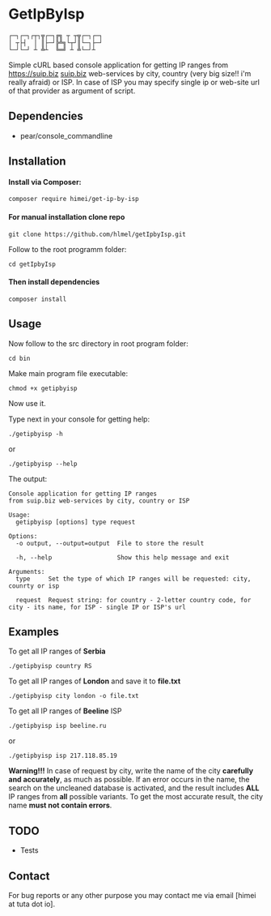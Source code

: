 # GetIpByIsp

    ┌─┐┌─┐┌┬┐╦┌─┐╔╗ ┬ ┬╦┌─┐┌─┐
    │ ┬├┤  │ ║├─┘╠╩╗└┬┘║└─┐├─┘
    └─┘└─┘ ┴ ╩┴  ╚═╝ ┴ ╩└─┘┴  


Simple cURL based console application for getting IP ranges from https://suip.biz [suip.biz](https://suip.biz) web-services by city, country (very big size!! i'm really afraid) or ISP. In case of ISP you may specify single ip or web-site url of that provider as argument of script. 

## Dependencies

* pear/console_commandline

## Installation

#### Install via Composer:

```shell
composer require himei/get-ip-by-isp
```

#### For manual installation clone repo

```shell
git clone https://github.com/hlmel/getIpbyIsp.git
```

Follow to the root programm folder:

```shell
cd getIpbyIsp
```

#### Then install dependencies

```shell
composer install
```

## Usage

Now follow to the src directory in root program folder:

```shell
cd bin
```

Make main program file executable:

```shell
chmod +x getipbyisp
```

Now use it.

Type next in your console for getting help:

```shell
./getipbyisp -h
```

or

```shell
./getipbyisp --help
```

The output:

```shell
Console application for getting IP ranges 
from suip.biz web-services by city, country or ISP

Usage:
  getipbyisp [options] type request

Options:
  -o output, --output=output  File to store the result
                              
  -h, --help                  Show this help message and exit

Arguments:
  type     Set the type of which IP ranges will be requested: city, counrty or isp
           
  request  Request string: for country - 2-letter country code, for city - its name, for ISP - single IP or ISP's url
```

## Examples

To get all IP ranges of **Serbia**

```shell
./getipbyisp country RS
```

To get all IP ranges of **London** and save it to **file.txt**

```shell
./getipbyisp city london -o file.txt
```

To get all IP ranges of **Beeline** ISP

```shell
./getipbyisp isp beeline.ru
```

or

```shell
./getipbyisp isp 217.118.85.19
```

**Warning!!!** In case of request by city, write the name of the city **carefully and accurately**, as much as possible. If an error occurs in the name, the search on the uncleaned database is activated, and the result includes **ALL** IP ranges from **all** possible variants. To get the most accurate result, the city name **must not contain errors**.

## TODO

* Tests

## Contact

For bug reports or any other purpose you may contact me via email [himei at tuta dot io].

